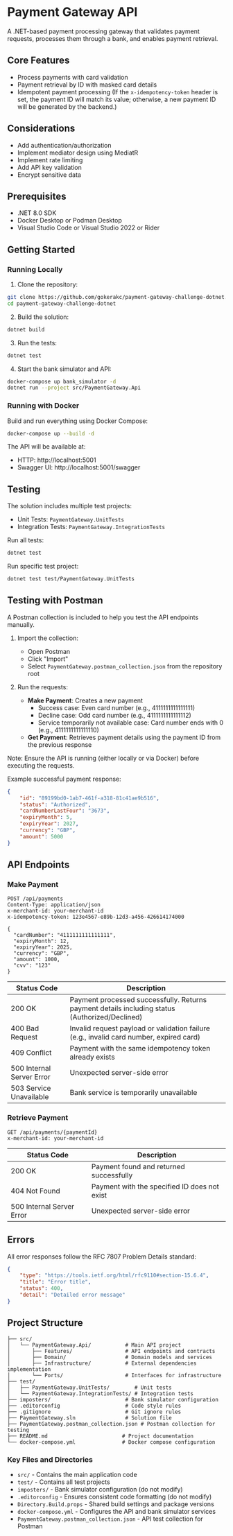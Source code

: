 # Payment Gateway API

A .NET-based payment processing gateway that validates payment requests, processes them through a bank, and enables payment retrieval.

## Core Features
- Process payments with card validation
- Payment retrieval by ID with masked card details
- Idempotent payment processing (If the ``x-idempotency-token`` header is set, the payment ID will match its value; otherwise, a new payment ID will be generated by the backend.)


## Considerations
- Add authentication/authorization
- Implement mediator design using MediatR
- Implement rate limiting
- Add API key validation
- Encrypt sensitive data


## Prerequisites

- .NET 8.0 SDK
- Docker Desktop or Podman Desktop
- Visual Studio Code or Visual Studio 2022 or Rider

## Getting Started

### Running Locally

1. Clone the repository:
```bash
git clone https://github.com/gokerakc/payment-gateway-challenge-dotnet.git
cd payment-gateway-challenge-dotnet
```

2. Build the solution:
```bash
dotnet build
```

3. Run the tests:
```bash
dotnet test
```

4. Start the bank simulator and API:
```bash
docker-compose up bank_simulator -d
dotnet run --project src/PaymentGateway.Api
```

### Running with Docker

Build and run everything using Docker Compose:

```bash
docker-compose up --build -d
```

The API will be available at:
- HTTP: http://localhost:5001
- Swagger UI: http://localhost:5001/swagger

## Testing

The solution includes multiple test projects:

- Unit Tests: `PaymentGateway.UnitTests`
- Integration Tests: `PaymentGateway.IntegrationTests`

Run all tests:
```bash
dotnet test
```

Run specific test project:
```bash
dotnet test test/PaymentGateway.UnitTests
```

## Testing with Postman

A Postman collection is included to help you test the API endpoints manually.

1. Import the collection:
    - Open Postman
    - Click "Import"
    - Select `PaymentGateway.postman_collection.json` from the repository root

2. Run the requests:
    - **Make Payment**: Creates a new payment
        - Success case: Even card number (e.g., 4111111111111111)
        - Decline case: Odd card number (e.g., 4111111111111112)
        - Service temporarily not available case: Card number ends with 0 (e.g., 4111111111111110)
    - **Get Payment**: Retrieves payment details using the payment ID from the previous response

Note: Ensure the API is running (either locally or via Docker) before executing the requests.

Example successful payment response:
```json
{
    "id": "89199bd0-1ab7-461f-a318-81c41ae9b516",
    "status": "Authorized",
    "cardNumberLastFour": "3673",
    "expiryMonth": 5,
    "expiryYear": 2027,
    "currency": "GBP",
    "amount": 5000
}
```

## API Endpoints

### Make Payment

```http
POST /api/payments
Content-Type: application/json
x-merchant-id: your-merchant-id
x-idempotency-token: 123e4567-e89b-12d3-a456-426614174000

{
  "cardNumber": "4111111111111111",
  "expiryMonth": 12,
  "expiryYear": 2025,
  "currency": "GBP",
  "amount": 1000,
  "cvv": "123"
}
```

| Status Code | Description |
|------------|-------------|
| 200 OK | Payment processed successfully. Returns payment details including status (Authorized/Declined) |
| 400 Bad Request | Invalid request payload or validation failure (e.g., invalid card number, expired card) |
| 409 Conflict | Payment with the same idempotency token already exists |
| 500 Internal Server Error | Unexpected server-side error |
| 503 Service Unavailable | Bank service is temporarily unavailable |

### Retrieve Payment

```http
GET /api/payments/{paymentId}
x-merchant-id: your-merchant-id
```

| Status Code | Description |
|------------|-------------|
| 200 OK | Payment found and returned successfully |
| 404 Not Found | Payment with the specified ID does not exist |
| 500 Internal Server Error | Unexpected server-side error |


## Errors

All error responses follow the RFC 7807 Problem Details standard:

```json
{
    "type": "https://tools.ietf.org/html/rfc9110#section-15.6.4",
    "title": "Error title",
    "status": 400,
    "detail": "Detailed error message"
}
```

## Project Structure

```
├── src/
│   └── PaymentGateway.Api/           # Main API project
│       ├── Features/                 # API endpoints and contracts
│       ├── Domain/                   # Domain models and services
│       ├── Infrastructure/           # External dependencies implementation
│       └── Ports/                    # Interfaces for infrastructure
├── test/
│   ├── PaymentGateway.UnitTests/        # Unit tests
│   └── PaymentGateway.IntegrationTests/ # Integration tests
├── imposters/                        # Bank simulator configuration
├── .editorconfig                     # Code style rules
├── .gitignore                        # Git ignore rules
├── PaymentGateway.sln                # Solution file
├── PaymentGateway.postman_collection.json # Postman collection for testing
├── README.md                        # Project documentation
└── docker-compose.yml               # Docker compose configuration
```

### Key Files and Directories

- `src/` - Contains the main application code
- `test/` - Contains all test projects
- `imposters/` - Bank simulator configuration (do not modify)
- `.editorconfig` - Ensures consistent code formatting (do not modify)
- `Directory.Build.props` - Shared build settings and package versions
- `docker-compose.yml` - Configures the API and bank simulator services
- `PaymentGateway.postman_collection.json` - API test collection for Postman
